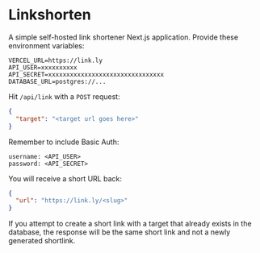 # Linkshorten

A simple self-hosted link shortener Next.js application. Provide these environment variables:

```env
VERCEL_URL=https://link.ly
API_USER=xxxxxxxxxx
API_SECRET=xxxxxxxxxxxxxxxxxxxxxxxxxxxxxxxx
DATABASE_URL=postgres://...
```

Hit `/api/link` with a `POST` request:

```json
{
  "target": "<target url goes here>"
}
```

Remember to include Basic Auth:

```
username: <API_USER>
password: <API_SECRET>
```

You will receive a short URL back:

```json
{
  "url": "https://link.ly/<slug>"
}
```

If you attempt to create a short link with a target that already exists in the database, the response will be the same short link and not a newly generated shortlink.
